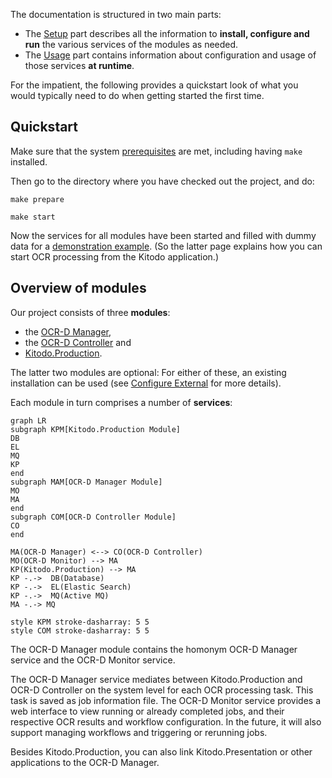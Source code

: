 The documentation is structured in two main parts: 

- The [Setup](setup/prerequisites.md) part describes all the information 
  to **install, configure and run** the various services of the modules as needed. 
- The [Usage](usage/ocrd-manager.md) part contains information about 
  configuration and usage of those services **at runtime**.

For the impatient, the following provides a quickstart look of what you would typically need to do when getting started the first time.

## Quickstart 

Make sure that the system [prerequisites](setup/prerequisites.md) are met, including having `make` installed.

Then go to the directory where you have checked out the project, and do:

    make prepare

    make start

Now the services for all modules have been started and filled with dummy data for a [demonstration example](usage/demo.md).
(So the latter page explains how you can start OCR processing from the Kitodo application.)

## Overview of modules

Our project consists of three **modules**:

- the [OCR-D Manager](https://github.com/slub/ocrd_manager),
- the [OCR-D Controller](https://github.com/slub/ocrd_controller) and
- [Kitodo.Production](https://github.com/kitodo/kitodo-production).

The latter two modules are optional: For either of these, an existing installation can be used
(see [Configure External](setup/configure-external.md) for more details).

Each module in turn comprises a number of **services**:

``` mermaid
graph LR
subgraph KPM[Kitodo.Production Module]
DB
EL
MQ
KP
end
subgraph MAM[OCR-D Manager Module]
MO
MA
end
subgraph COM[OCR-D Controller Module]
CO
end

MA(OCR-D Manager) <--> CO(OCR-D Controller)
MO(OCR-D Monitor) --> MA
KP(Kitodo.Production) --> MA
KP -.->  DB(Database)
KP -.->  EL(Elastic Search)
KP -.->  MQ(Active MQ)
MA -.-> MQ

style KPM stroke-dasharray: 5 5
style COM stroke-dasharray: 5 5
```

The OCR-D Manager module contains the homonym OCR-D Manager service and the OCR-D Monitor service. 

The OCR-D Manager service mediates between Kitodo.Production and OCR-D Controller on the system level
for each OCR processing task. This task is saved as job information file. The OCR-D Monitor service provides
a web interface to view running or already completed jobs, and their respective OCR results and workflow configuration.
In the future, it will also support managing workflows and triggering or rerunning jobs.

Besides Kitodo.Production, you can also link Kitodo.Presentation or other applications to the OCR-D Manager.

